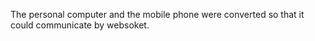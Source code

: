 The personal computer and the mobile phone were converted so that it could communicate by websoket. 